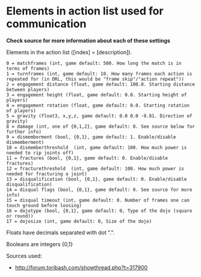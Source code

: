 Elements in action list used for communication
==============================================

**Check source for more information about each of these settings**

Elements in the action list ([index] = [description]).
```
0 = matchframes (int, game default: 500. How long the match is in terms of frames)
1 = turnframes (int, game default: 10. How many frames each action is repeated for (in DRL, this would be "frame skip"/"action repeat"))
2 = engagement distance (float, game default: 100.0. Starting distance between players)
3 = engagement height (float, game default: 0.0. Starting height of players)
4 = engagement rotation (float, game default: 0.0. Starting rotation of players)
5 = gravity (float3, x,y,z, game default: 0.0 0.0 -9.81. Direction of gravity)
8 = damage (int, one of {0,1,2}, game default: 0. See source below for further info)
9 = dismemberment (bool, {0,1}, game default: 1. Enable/disable dismemberment)
10 = dismemberthreshold  (int, game default: 100. How much power is needed to rip joints off)
11 = fractures (bool, {0,1}, game default: 0. Enable/disable fractures)
12 = fracturethreshold  (int, game default: 100. How much power is needed for fracturing a joint)
13 = disqualification (bool, {0,1}, game default: 0. Enable/disable disqualification)
14 = disqual flags (bool, {0,1}, game default: 0. See source for more info)
15 = disqual timeout (int, game default: 0. Number of frames one can touch ground before loosing)
16 = dojotype (bool, {0,1}, game default: 0, Type of the dojo (square or round))
17 = dojosize (int, game default: 0, Size of the dojo)
```

Floats have decimals separated with dot ".".

Booleans are integers {0,1}

Sources used:

* http://forum.toribash.com/showthread.php?t=317900